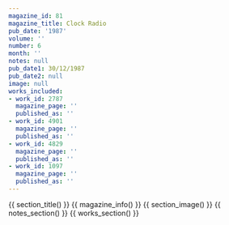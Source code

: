 ```yaml
---
magazine_id: 81
magazine_title: Clock Radio
pub_date: '1987'
volume: ''
number: 6
month: ''
notes: null
pub_date1: 30/12/1987
pub_date2: null
image: null
works_included:
- work_id: 2787
  magazine_page: ''
  published_as: ''
- work_id: 4901
  magazine_page: ''
  published_as: ''
- work_id: 4829
  magazine_page: ''
  published_as: ''
- work_id: 1097
  magazine_page: ''
  published_as: ''
---
```


{{ section_title() }}
{{ magazine_info() }}
{{ section_image() }}
{{ notes_section() }}
{{ works_section() }}
